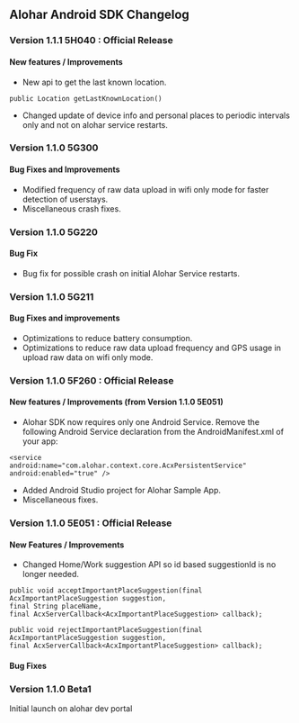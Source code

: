 ## Alohar Android SDK Changelog

### Version 1.1.1 5H040 : Official Release
#### New features / Improvements
- New api to get the last known location.

```
public Location getLastKnownLocation()
```

- Changed update of device info and personal places to periodic intervals only and not on alohar service restarts.


### Version 1.1.0 5G300
#### Bug Fixes and Improvements
- Modified frequency of raw data upload in wifi only mode for faster detection of userstays.
- Miscellaneous crash fixes.


### Version 1.1.0 5G220
#### Bug Fix
- Bug fix for possible crash on initial Alohar Service restarts.


### Version 1.1.0 5G211
#### Bug Fixes and improvements
- Optimizations to reduce battery consumption.
- Optimizations to reduce raw data upload frequency and GPS usage in upload raw data on wifi only mode.

### Version 1.1.0 5F260 : Official Release
#### New features / Improvements (from Version 1.1.0 5E051)
- Alohar SDK now requires only one Android Service. Remove the following Android Service declaration from the AndroidManifest.xml of your app:

```
<service
android:name="com.alohar.context.core.AcxPersistentService"
android:enabled="true" />
```
- Added Android Studio project for Alohar Sample App.
- Miscellaneous fixes.

### Version 1.1.0 5E051 : Official Release
#### New Features / Improvements
- Changed Home/Work suggestion API so id based suggestionId is no longer needed.

```
public void acceptImportantPlaceSuggestion(final AcxImportantPlaceSuggestion suggestion, 
final String placeName,
final AcxServerCallback<AcxImportantPlaceSuggestion> callback);

public void rejectImportantPlaceSuggestion(final AcxImportantPlaceSuggestion suggestion,
final AcxServerCallback<AcxImportantPlaceSuggestion> callback);
```

#### Bug Fixes

### Version 1.1.0 Beta1
Initial launch on alohar dev portal